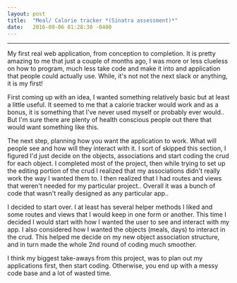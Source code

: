 ```yaml
---
layout: post
title:  "Meal/ Calorie tracker *(Sinatra assessment)*"
date:   2016-09-06 01:28:30 -0400
---
```



--------------------


My first real web application, from conception to completion. It is pretty amazing to me that just a couple of months ago, I was more or less clueless on how to program, much less take code and make it into and application that people could actually use. While, it's not not the next slack or anything, it is my first!

First coming up with an idea, I wanted something relatively basic but at least a little useful. It seemed to me that a calorie tracker would work and as a bonus, it is something that I've never used myself or probably ever would.. But I'm sure there are plenty of health conscious people out there that would want something like this.

The next step, planning how you want the application to work. What will people see and how will they interact with it. I sort of skipped this section, I figured I'd just decide on the objects, associations and start coding the crud for each object. I completed most of the project, then while trying to set up the editing portion of the crud I realized that my associations didn't really work the way I wanted them to. I then realized that I had routes and views that weren't needed for my particular project.. Overall it was a bunch of code that wasn't really designed as any particular app.. 

I decided to start over. I at least has several helper methods I liked and some routes and views that I would keep in one form or another. This time I decided I would start with how I wanted the user to see and interact with my app. I also considered how I wanted the objects (meals, days) to interact in the crud. This helped me decide on my new object association structure, and in turn made the whole 2nd round of coding much smoother.

I think my biggest take-aways from this project, was to plan out my applications first, then start coding. Otherwise, you end up with a messy code base and a lot of wasted time.
